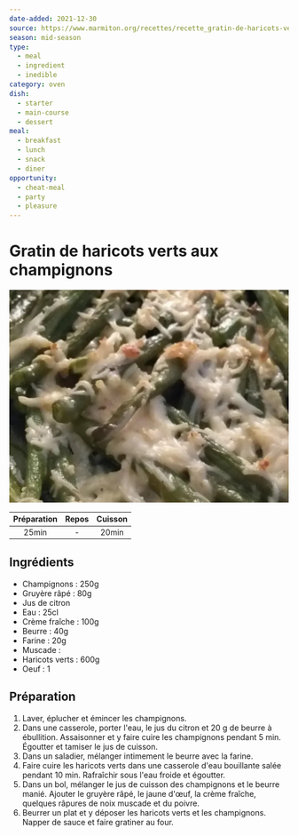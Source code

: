 ```yaml
---
date-added: 2021-12-30
source: https://www.marmiton.org/recettes/recette_gratin-de-haricots-verts-aux-champignons_28382.aspx
season: mid-season
type:
  - meal
  - ingredient
  - inedible
category: oven
dish:
  - starter
  - main-course
  - dessert
meal:
  - breakfast
  - lunch
  - snack
  - diner
opportunity:
  - cheat-meal
  - party
  - pleasure
---
```


# Gratin de haricots verts aux champignons

![](images/Gratin%20de%20haricots%20verts%20aux%20champignons.jpg)

| Préparation | Repos | Cuisson |
|:-----------:|:-----:|:-------:|
|    25min    |   -   |  20min  |

## Ingrédients

- Champignons : 250g
- Gruyère râpé : 80g
- Jus de citron
- Eau : 25cl
- Crème fraîche : 100g
- Beurre : 40g
- Farine : 20g
- Muscade :
- Haricots verts : 600g
- Oeuf : 1

## Préparation

1. Laver, éplucher et émincer les champignons.
2. Dans une casserole, porter l'eau, le jus du citron et 20 g de beurre à ébullition. Assaisonner et y faire cuire les champignons pendant 5 min. Égoutter et tamiser le jus de cuisson.
3. Dans un saladier, mélanger intimement le beurre avec la farine.
4. Faire cuire les haricots verts dans une casserole d'eau bouillante salée pendant 10 min. Rafraîchir sous l'eau froide et égoutter.
5. Dans un bol, mélanger le jus de cuisson des champignons et le beurre manié. Ajouter le gruyère râpé, le jaune d'œuf, la crème fraîche, quelques râpures de noix muscade et du poivre.
6. Beurrer un plat et y déposer les haricots verts et les champignons. Napper de sauce et faire gratiner au four.

